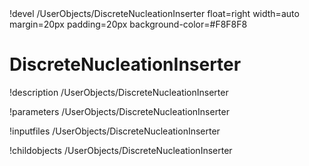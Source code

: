 <!-- MOOSE Object Documentation Stub: Remove this when content is added. -->!devel /UserObjects/DiscreteNucleationInserter float=right width=auto margin=20px padding=20px background-color=#F8F8F8


# DiscreteNucleationInserter
!description /UserObjects/DiscreteNucleationInserter

!parameters /UserObjects/DiscreteNucleationInserter

!inputfiles /UserObjects/DiscreteNucleationInserter

!childobjects /UserObjects/DiscreteNucleationInserter
